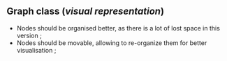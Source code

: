 ## Graph class (*visual representation*)

- Nodes should be organised better, as there is a lot of lost space in this version ;
- Nodes should be movable, allowing to re-organize them for better visualisation ;